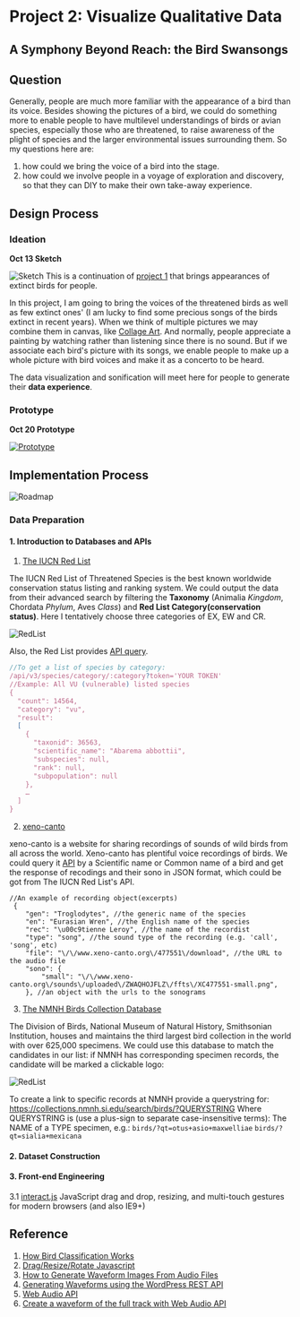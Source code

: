 # Project 2: Visualize Qualitative Data
## A Symphony Beyond Reach: the Bird Swansongs

## Question
Generally, people are much more familiar with the appearance of a bird than its voice. Besides showing the pictures of a bird, we could do something more to enable people to have multilevel understandings of birds or avian species, especially those who are threatened, to raise awareness of the plight of species and the larger environmental issues surrounding them. So my questions here are:

1. how could we bring the voice of a bird into the stage.
2. how could we involve people in a voyage of exploration and discovery, so that they can DIY to make their own take-away experience.

## Design Process
### Ideation

**Oct 13 Sketch**

![Sketch](./img/sketch.JPG)
This is a continuation of [project 1](https://github.com/gitacoco/major_studio_1/tree/master/P1_Quantitative_datavis) that brings appearances of extinct birds for people. 

In this project, I am going to bring the voices of the threatened birds as well as few extinct ones' (I am lucky to find some precious songs of the birds extinct in recent years). When we think of multiple pictures we may combine them in canvas, like [Collage Art](https://en.wikipedia.org/wiki/Collage). And normally, people appreciate a painting by watching rather than listening since there is no sound. But if we associate each bird's picture with its songs, we enable people to make up a whole picture with bird voices and make it as a concerto to be heard.

The data visualization and sonification will meet here for people to generate their **data experience**.

### Prototype

**Oct 20 Prototype**

[![Prototype](./img/Player.jpeg)](https://www.youtube.com/watch?v=2HPtaNh0Wno)

## Implementation Process

![Roadmap](./img/roadmap.png)

### Data Preparation
#### 1. Introduction to Databases and APIs

1. [The IUCN Red List](https://www.iucnredlist.org)

The IUCN Red List of Threatened Species is the best known worldwide conservation status listing and ranking system. We could output the data from their advanced search by filtering the **Taxonomy** (Animalia *Kingdom*, Chordata *Phylum*, Aves *Class*) and **Red List Category(conservation status)**. Here I tentatively choose three categories of EX, EW and CR.

![RedList](./img/redlist.png)

Also, the Red List provides [API query](https://apiv3.iucnredlist.org/api/v3/docs#species-category).

```Javascript
//To get a list of species by category:
/api/v3/species/category/:category?token='YOUR TOKEN'
//Example: All VU (vulnerable) listed species
{
  "count": 14564,
  "category": "vu",
  "result": 
  [
    {
      "taxonid": 36563,
      "scientific_name": "Abarema abbottii",
      "subspecies": null,
      "rank": null,
      "subpopulation": null
    },
    …
  ]
}

```

2. [xeno-canto](https://www.xeno-canto.org/)

xeno-canto is a website for sharing recordings of sounds of wild birds from all across the world. Xeno-canto has plentiful voice recordings of birds. We could query it [API](https://www.xeno-canto.org/explore/api) by a Scientific name or Common name of a bird and get the response of recodings and their sono in JSON format, which could be got from The IUCN Red List's API.
```JS
//An example of recording object(excerpts)
 {
    "gen": "Troglodytes", //the generic name of the species
    "en": "Eurasian Wren", //the English name of the species
    "rec": "\u00c9tienne Leroy", //the name of the recordist
    "type": "song", //the sound type of the recording (e.g. 'call', 'song', etc)
    "file": "\/\/www.xeno-canto.org\/477551\/download", //the URL to the audio file
    "sono": {
        "small": "\/\/www.xeno-canto.org\/sounds\/uploaded\/ZWAQHOJFLZ\/ffts\/XC477551-small.png",
    }, //an object with the urls to the sonograms
```

3. [The NMNH Birds Collection Database](https://collections.nmnh.si.edu/search/birds/)

The Division of Birds, National Museum of Natural History, Smithsonian Institution, houses and maintains the third largest bird collection in the world with over 625,000 specimens. We could use this database to match the candidates in our list: if NMNH has corresponding specimen records, the candidate will be marked a clickable logo:

![RedList](./img/SIindex.png)

To create a link to specific records at NMNH provide a querystring for: https://collections.nmnh.si.edu/search/birds/?QUERYSTRING
Where QUERYSTRING is (use a plus-sign to separate case-insensitive terms):
The NAME of a TYPE specimen, e.g.:
`birds/?qt=otus+asio+maxwelliae`
`birds/?qt=sialia+mexicana`

#### 2. Dataset Construction
#### 3. Front-end Engineering

3.1 [interact.js](https://interactjs.io)
JavaScript drag and drop, resizing, and multi-touch gestures for modern browsers (and also IE9+)

## Reference
1. [How Bird Classification Works](http://birding-world.com/bird-classification-works/)
2. [Drag/Resize/Rotate Javascript](https://github.com/nichollascarter/subjx)
3. [How to Generate Waveform Images From Audio Files](https://cloudinary.com/blog/how_to_generate_waveform_images_from_audio_files)
4. [Generating Waveforms using the WordPress REST API](https://www.cedaro.com/blog/generating-waveforms-using-the-wordpress-rest-api/)
5. [Web Audio API](https://developer.mozilla.org/en-US/docs/Web/API/Web_Audio_API)
6. [Create a waveform of the full track with Web Audio API](https://stackoverflow.com/questions/22073716/create-a-waveform-of-the-full-track-with-web-audio-api)